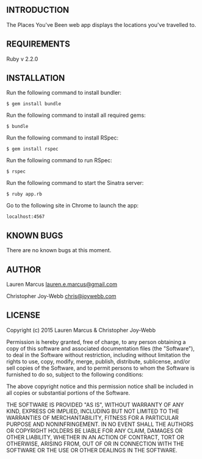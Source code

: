 INTRODUCTION
------------
The Places You've Been web app displays the locations you've travelled to.

REQUIREMENTS
------------
Ruby v 2.2.0


INSTALLATION
------------
Run the following command to install bundler:

  `$ gem install bundle`

Run the following command to install all required gems:

  `$ bundle`

Run the following command to install RSpec:

  `$ gem install rspec`

Run the following command to run RSpec:

  `$ rspec`

Run the following command to start the Sinatra server:

  `$ ruby app.rb`

Go to the following site in Chrome to launch the app:

  `localhost:4567`

KNOWN BUGS
---------
There are no known bugs at this moment.

AUTHOR
-------
Lauren Marcus
lauren.e.marcus@gmail.com

Christopher Joy-Webb
chris@joywebb.com


LICENSE
-------

Copyright (c) 2015 Lauren Marcus & Christopher Joy-Webb

Permission is hereby granted, free of charge, to any person obtaining a copy of this software and associated documentation files (the "Software"), to deal in the Software without restriction, including without limitation the rights to use, copy, modify, merge, publish, distribute, sublicense, and/or sell copies of the Software, and to permit persons to whom the Software is furnished to do so, subject to the following conditions:

The above copyright notice and this permission notice shall be included in all copies or substantial portions of the Software.

THE SOFTWARE IS PROVIDED "AS IS", WITHOUT WARRANTY OF ANY KIND, EXPRESS OR IMPLIED, INCLUDING BUT NOT LIMITED TO THE WARRANTIES OF MERCHANTABILITY, FITNESS FOR A PARTICULAR PURPOSE AND NONINFRINGEMENT. IN NO EVENT SHALL THE AUTHORS OR COPYRIGHT HOLDERS BE LIABLE FOR ANY CLAIM, DAMAGES OR OTHER LIABILITY, WHETHER IN AN ACTION OF CONTRACT, TORT OR OTHERWISE, ARISING FROM, OUT OF OR IN CONNECTION WITH THE SOFTWARE OR THE USE OR OTHER DEALINGS IN THE SOFTWARE.
